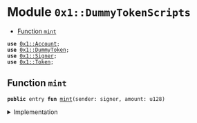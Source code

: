 
<a name="0x1_DummyTokenScripts"></a>

# Module `0x1::DummyTokenScripts`



-  [Function `mint`](#0x1_DummyTokenScripts_mint)


<pre><code><b>use</b> <a href="Account.md#0x1_Account">0x1::Account</a>;
<b>use</b> <a href="DummyToken.md#0x1_DummyToken">0x1::DummyToken</a>;
<b>use</b> <a href="Signer.md#0x1_Signer">0x1::Signer</a>;
<b>use</b> <a href="Token.md#0x1_Token">0x1::Token</a>;
</code></pre>



<a name="0x1_DummyTokenScripts_mint"></a>

## Function `mint`



<pre><code><b>public</b> entry <b>fun</b> <a href="DummyToken.md#0x1_DummyTokenScripts_mint">mint</a>(sender: signer, amount: u128)
</code></pre>



<details>
<summary>Implementation</summary>


<pre><code><b>public</b> entry <b>fun</b> <a href="DummyToken.md#0x1_DummyTokenScripts_mint">mint</a>(sender: signer, amount: u128){
    <b>let</b> token = <a href="DummyToken.md#0x1_DummyToken_mint">DummyToken::mint</a>(&sender, amount);
    <b>let</b> sender_addr = <a href="Signer.md#0x1_Signer_address_of">Signer::address_of</a>(&sender);
    <b>if</b>(<a href="Account.md#0x1_Account_is_accept_token">Account::is_accept_token</a>&lt;<a href="DummyToken.md#0x1_DummyToken">DummyToken</a>&gt;(sender_addr)){
        <a href="Account.md#0x1_Account_do_accept_token">Account::do_accept_token</a>&lt;<a href="DummyToken.md#0x1_DummyToken">DummyToken</a>&gt;(&sender);
    };
    <a href="Account.md#0x1_Account_deposit">Account::deposit</a>(sender_addr, token);
}
</code></pre>



</details>
